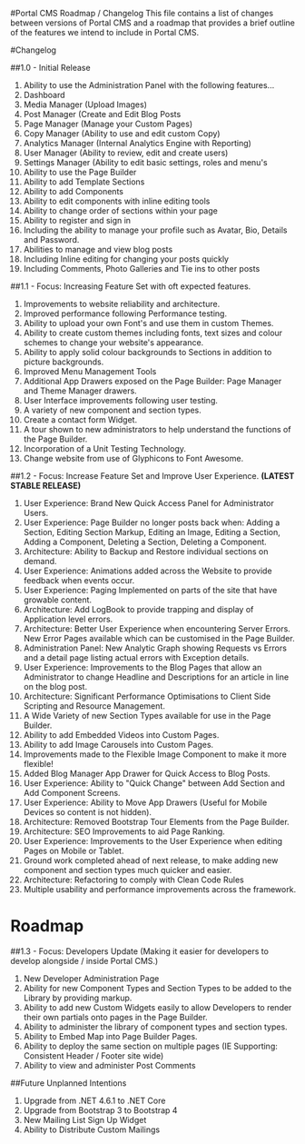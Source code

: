 #Portal CMS Roadmap / Changelog
This file contains a list of changes between versions of Portal CMS and a roadmap that provides a brief outline of the features we intend to include in Portal CMS.

#Changelog

##1.0 - Initial Release
1. Ability to use the Administration Panel with the following features...
  1. Dashboard
  2. Media Manager (Upload Images)
  3. Post Manager (Create and Edit Blog Posts
  4. Page Manager (Manage your Custom Pages)
  5. Copy Manager (Ability to use and edit custom Copy)
  6. Analytics Manager (Internal Analytics Engine with Reporting)
  7. User Manager (Ability to review, edit and create users)
  8. Settings Manager (Ability to edit basic settings, roles and menu's
2. Ability to use the Page Builder
  1. Ability to add Template Sections
  2. Ability to add Components
  3. Ability to edit components with inline editing tools
  4. Ability to change order of sections within your page
3. Ability to register and sign in
  1. Including the ability to manage your profile such as Avatar, Bio, Details and Password.
4. Abilities to manage and view blog posts
  1. Including Inline editing for changing your posts quickly
  2. Including Comments, Photo Galleries and Tie ins to other posts

##1.1 - Focus: Increasing Feature Set with oft expected features.
1. Improvements to website reliability and architecture.
2. Improved performance following Performance testing.
3. Ability to upload your own Font's and use them in custom Themes.
4. Ability to create custom themes including fonts, text sizes and colour schemes to change your website's appearance.
5. Ability to apply solid colour backgrounds to Sections in addition to picture backgrounds.
6. Improved Menu Management Tools
7. Additional App Drawers exposed on the Page Builder: Page Manager and Theme Manager drawers.
8. User Interface improvements following user testing.
9. A variety of new component and section types.
10. Create a contact form Widget.
11. A tour shown to new administrators to help understand the functions of the Page Builder.
11. Incorporation of a Unit Testing Technology.
12. Change website from use of Glyphicons to Font Awesome.

##1.2 - Focus: Increase Feature Set and Improve User Experience. **(LATEST STABLE RELEASE)**
1. User Experience: Brand New Quick Access Panel for Administrator Users.
2. User Experience: Page Builder no longer posts back when: Adding a Section, Editing Section Markup, Editing an Image, Editing a Section, Adding a Component, Deleting a Section, Deleting a Component.
3. Architecture: Ability to Backup and Restore individual sections on demand.
4. User Experience: Animations added across the Website to provide feedback when events occur.
5. User Experience: Paging Implemented on parts of the site that have growable content.
6. Architecture: Add LogBook to provide trapping and display of Application level errors.
7. Architecture: Better User Experience when encountering Server Errors. New Error Pages available which can be customised in the Page Builder.
8. Administration Panel: New Analytic Graph showing Requests vs Errors and a detail page listing actual errors with Exception details.
9. User Experience: Improvements to the Blog Pages that allow an Administrator to change Headline and Descriptions for an article in line on the blog post.
10. Architecture: Significant Performance Optimisations to Client Side Scripting and Resource Management.
11. A Wide Variety of new Section Types available for use in the Page Builder.
12. Ability to add Embedded Videos into Custom Pages.
13. Ability to add Image Carousels into Custom Pages.
14. Improvements made to the Flexible Image Component to make it more flexible!
15. Added Blog Manager App Drawer for Quick Access to Blog Posts.
16. User Experience: Ability to "Quick Change" between Add Section and Add Component Screens.
17. User Experience: Ability to Move App Drawers (Useful for Mobile Devices so content is not hidden).
18. Architecture: Removed Bootstrap Tour Elements from the Page Builder.
19. Architecture: SEO Improvements to aid Page Ranking.
20. User Experience: Improvements to the User Experience when editing Pages on Mobile or Tablet.
21. Ground work completed ahead of next release, to make adding new component and section types much quicker and easier.
22. Architecture: Refactoring to comply with Clean Code Rules
23. Multiple usability and performance improvements across the framework.

# Roadmap

##1.3 - Focus: Developers Update (Making it easier for developers to develop alongside / inside Portal CMS.)
1. New Developer Administration Page
  1. Ability for new Component Types and Section Types to be added to the Library by providing markup.
  2. Ability to add new Custom Widgets easily to allow Developers to render their own partials onto pages in the Page Builder.
  3. Ability to administer the library of component types and section types.
2. Ability to Embed Map into Page Builder Pages.
3. Ability to deploy the same section on multiple pages (IE Supporting: Consistent Header / Footer site wide)
4. Ability to view and administer Post Comments

##Future Unplanned Intentions
1. Upgrade from .NET 4.6.1 to .NET Core
2. Upgrade from Bootstrap 3 to Bootstrap 4
3. New Mailing List Sign Up Widget
4. Ability to Distribute Custom Mailings
